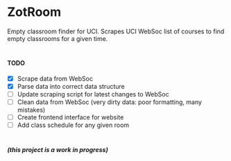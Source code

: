 # ZotRoom
Empty classroom finder for UCI.
Scrapes UCI WebSoc list of courses to find empty classrooms for a given time.
#
#### TODO
- [X] Scrape data from WebSoc
- [X] Parse data into correct data structure
- [ ] Update scraping script for latest changes to WebSoc
- [ ] Clean data from WebSoc (very dirty data: poor formatting, many mistakes)
- [ ] Create frontend interface for website
- [ ] Add class schedule for any given room

#
##### (this project is a work in progress)
